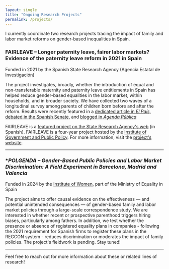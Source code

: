 ```yaml
---
layout: single
title: "Ongoing Research Projects"
permalink: /projects/
---
```


I currently coordinate two research projects tracing the impact of family and labor market reforms on gender-based inequalities in Spain.

### **FAIRLEAVE – Longer paternity leave, fairer labor markets? Evidence of the paternity leave reform in 2021 in Spain**  
Funded in 2021 by the Spanish State Research Agency (Agencia Estatal de Investigación)

The project investigates, broadly, whether the introduction of equal and non-transferable maternity and paternity leave entitlements in Spain has helped reduce gender-based equalities in the labor market, within households, and in broader society. We have collected two waves of a longitudinal survey among parents of children born before and after the reform. Results were recently featured in a [dedicated article in *El País*](https://elpais.com/mamas-papas/familia/2025-03-30/que-opinan-los-padres-y-madres-recientes-de-los-permisos-iguales-e-intransferibles.html), [debated in the Spanish Senate](https://www.senado.es/web/actividadparlamentaria/actualidad/video/index.html?s=15_S011030_011_01&a=264520&t=1), and [blogged in *Agenda Pública*](https://agendapublica.es/noticia/19788/permiso-paternidad-agranda-brecha-laboral-espana)

FAIRLEAVE is a [featured project on the State Research Agency's web](https://www.aei.gob.es/en/awarded-grants/featured-grants/proyecto-idi-2020-generacion-conocimiento-bajas-paternidad-largas) (in Spanish). FAIRLEAVE is a four-year project hosted by the [Institute of Government and Public Policy](https://igop.uab.cat/en/). For more information, visit the [project's website](https://webs.uab.cat/fairleave/).

---

### **POLGENDA – Gender-Based Public Policies and Labor Market Discrimination: A Field Experiment in Barcelona, Madrid and Valencia*  
Funded in 2024 by the [Institute of Women](https://www.inmujeres.gob.es/en/elInstituto/conocenos/home.htm), part of the Ministry of Equality in Spain

The project aims to offer causal evidence on the effectiveness — and potential unintended consequences — of gender-based family and labor market policies through a large-scale correspondence study. We are interested in whether recent or prospective parenthood triggers hiring biases, particularly among fathers. In addition, we test whether the presence or absence of registered equality plans in companies - following the 2021 requirement for Spanish firms to register these plans in the REGCON system - reduces discrimination or moderates the impact of family policies. The project's fieldwork is pending. Stay tuned! 

---

Feel free to reach out for more information about these or related lines of research!
